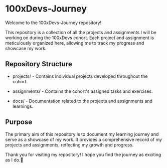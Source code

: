 
# 100xDevs-Journey

Welcome to the 100xDevs-Journey repository! 

This repository is a collection of all the projects and assignments I will be working on during the 100xDevs cohort. Each project and assignment is meticulously organized here, allowing me to track my progress and showcase my work.



## Repository Structure

- projects/ - Contains individual projects developed throughout the cohort.

- assignments/ - Contains the cohort's assigned tasks and exercises.
- docs/ - Documentation related to the projects and assignments and learnings.


## Purpose

The primary aim of this repository is to document my learning journey and serve as a showcase of my work. It provides a comprehensive record of my projects and assignments, reflecting my growth and progress.

Thank you for visiting my repository! I hope you find the journey as exciting as I do.🤝



